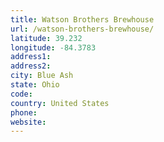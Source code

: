 ```yaml
---
title: Watson Brothers Brewhouse
url: /watson-brothers-brewhouse/
latitude: 39.232
longitude: -84.3783
address1: 
address2: 
city: Blue Ash
state: Ohio
code: 
country: United States
phone: 
website: 
---
```


